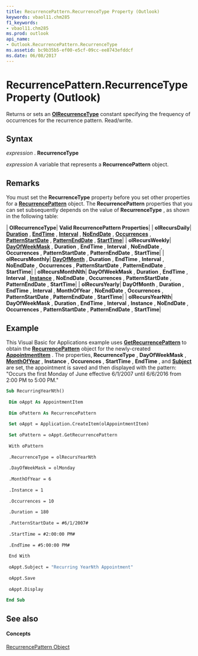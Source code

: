 ```yaml
---
title: RecurrencePattern.RecurrenceType Property (Outlook)
keywords: vbaol11.chm285
f1_keywords:
- vbaol11.chm285
ms.prod: outlook
api_name:
- Outlook.RecurrencePattern.RecurrenceType
ms.assetid: bc9b35b5-ef00-e5cf-09cc-ee8743efddcf
ms.date: 06/08/2017
---
```



# RecurrencePattern.RecurrenceType Property (Outlook)

Returns or sets an **[OlRecurrenceType](olrecurrencetype-enumeration-outlook.md)** constant specifying the frequency of occurrences for the recurrence pattern. Read/write.


## Syntax

 _expression_ . **RecurrenceType**

 _expression_ A variable that represents a **RecurrencePattern** object.


## Remarks

You must set the **RecurrenceType** property before you set other properties for a **[RecurrencePattern](recurrencepattern-object-outlook.md)** object. The **RecurrencePattern** properties that you can set subsequently depends on the value of **RecurrenceType** , as shown in the following table:



| **OlRecurrenceType**| **Valid RecurrencePattern Properties**|
| **olRecursDaily**| **[Duration](recurrencepattern-duration-property-outlook.md)** , **[EndTime](recurrencepattern-endtime-property-outlook.md)** , **[Interval](recurrencepattern-interval-property-outlook.md)** , **[NoEndDate](recurrencepattern-noenddate-property-outlook.md)** , **[Occurrences](recurrencepattern-occurrences-property-outlook.md)** , **[PatternStartDate](recurrencepattern-patternstartdate-property-outlook.md)** , **[PatternEndDate](recurrencepattern-patternenddate-property-outlook.md)** , **[StartTime](recurrencepattern-starttime-property-outlook.md)**|
| **olRecursWeekly**| **[DayOfWeekMask](recurrencepattern-dayofweekmask-property-outlook.md)** , **Duration** , **EndTime** , **Interval** , **NoEndDate** , **Occurrences** , **PatternStartDate** , **PatternEndDate** , **StartTime**|
| **olRecursMonthly**| **[DayOfMonth](recurrencepattern-dayofmonth-property-outlook.md)** , **Duration** , **EndTime** , **Interval** , **NoEndDate** , **Occurrences** , **PatternStartDate** , **PatternEndDate** , **StartTime**|
| **olRecursMonthNth**| **DayOfWeekMask** , **Duration** , **EndTime** , **Interval** , **[Instance](recurrencepattern-instance-property-outlook.md)** , **NoEndDate** , **Occurrences** , **PatternStartDate** , **PatternEndDate** , **StartTime**|
| **olRecursYearly**| **DayOfMonth** , **Duration** , **EndTime** , **Interval** , **MonthOfYear** , **NoEndDate** , **Occurrences** , **PatternStartDate** , **PatternEndDate** , **StartTime**|
| **olRecursYearNth**| **DayOfWeekMask** , **Duration** , **EndTime** , **Interval** , **Instance** , **NoEndDate** , **Occurrences** , **PatternStartDate** , **PatternEndDate** , **StartTime**|

## Example

This Visual Basic for Applications example uses **[GetRecurrencePattern](appointmentitem-getrecurrencepattern-method-outlook.md)** to obtain the **[RecurrencePattern](recurrencepattern-object-outlook.md)** object for the newly-created **[AppointmentItem](appointmentitem-object-outlook.md)** . The properties, **RecurrenceType** , **DayOfWeekMask** , **[MonthOfYear](recurrencepattern-monthofyear-property-outlook.md)** , **Instance** , **Occurences** , **StartTime** , **EndTime** , and **[Subject](appointmentitem-subject-property-outlook.md)** are set, the appointment is saved and then displayed with the pattern: "Occurs the first Monday of June effective 6/1/2007 until 6/6/2016 from 2:00 PM to 5:00 PM."


```vb
Sub RecurringYearNth() 
 
 Dim oAppt As AppointmentItem 
 
 Dim oPattern As RecurrencePattern 
 
 Set oAppt = Application.CreateItem(olAppointmentItem) 
 
 Set oPattern = oAppt.GetRecurrencePattern 
 
 With oPattern 
 
 .RecurrenceType = olRecursYearNth 
 
 .DayOfWeekMask = olMonday 
 
 .MonthOfYear = 6 
 
 .Instance = 1 
 
 .Occurrences = 10 
 
 .Duration = 180 
 
 .PatternStartDate = #6/1/2007# 
 
 .StartTime = #2:00:00 PM# 
 
 .EndTime = #5:00:00 PM# 
 
 End With 
 
 oAppt.Subject = "Recurring YearNth Appointment" 
 
 oAppt.Save 
 
 oAppt.Display 
 
End Sub
```


## See also


#### Concepts


[RecurrencePattern Object](recurrencepattern-object-outlook.md)

